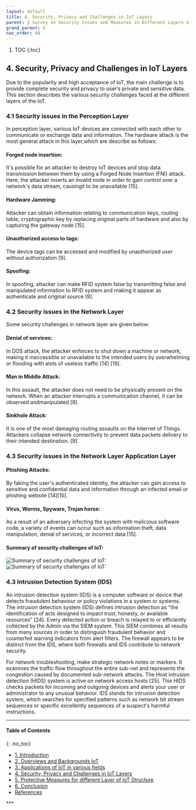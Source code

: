 ```yaml
---
layout: default
title: 4. Security, Privacy and Challenges in IoT Layers 
parent: § Survey on Security Issues and Measures in Different Layers of Internet of Things (IoT)  
grand_parent: S
nav_order: 40 
---
```

<style>
.dont-break-out {
  /* These are technically the same, but use both */
  overflow-wrap: break-word;
  word-wrap: break-word;

     -ms-word-break: break-all;
  /* This is the dangerous one in WebKit, as it breaks things wherever */
  word-break: break-all;
  /* Instead use this non-standard one: */
  word-break: break-word;
}

.youtube-container {
    position: relative;
    width: 100%;
    height: 0;
    padding-bottom: 56.25%;
}
.youtube-video {
    position: absolute;
    top: 0;
    left: 0;
    width: 100%;
    height: 100%;
}

</style>

<div class="dont-break-out" markdown="1">

1. TOC
{:toc}

## 4. Security, Privacy and Challenges in IoT Layers
Due to the popularity and high acceptance of IoT, the main challenge is to provide complete security and privacy to user’s private and sensitive data. This section describes the various security challenges faced at the different layers of the IoT.

### 4.1 Security issues in the Perception Layer
In perception layer, various IoT devices are connected with each other to communicate or exchange data and information. The hardware attack is the most general attack in this layer,which are describe as follows:

#### Forged node insertion:
It's possible for an attacker to destroy IoT devices and stop data transmission between them by using a Forged Node Insertion (FNI) attack. Here, the attacker inserts an invalid node in order to gain control over a network's data stream, causingit to be unavailable [15]. 

#### Hardware Jamming: 
Attacker can obtain information relating to communication keys, routing table, cryptographic key by replacing original parts of hardware and also by capturing the gateway node [15].

#### Unauthorized access to tags: 
The device tags can be accessed and modified by unauthorized user without authorization [9]. 

#### Spoofing: 
In spoofing, attacker can make RFID system false by transmitting false and manipulated information to RFID system and making it appear as authenticate and original source [9].

### 4.2 Security issues in the Network Layer
Some security challenges in network layer are given below:

#### Denial of services: 
In DOS attack, the attacker enforces to shut down a machine or network, making it inaccessible or unavailable to the intended users by overwhelming or flooding with alots of useless traffic [14] [19]. 

#### Man in Middle Attack:
In this assault, the attacker does not need to be physically present on the network. When an attacker interrupts a communication channel, it can be observed andmanipulated [9]. 

#### Sinkhole Attack:
It is one of the most damaging routing assaults on the Internet of Things. Attackers collapse network connectivity to prevent data packets delivery to their intended destination. [9].

### 4.3 Security issues in the Network Layer Application Layer

#### Phishing Attacks:
By faking the user's authenticated identity, the attacker can gain access to sensitive and confidential data and information through an infected email or phishing website [14][15]. 

#### Virus, Worms, Spyware, Trojan horse:
As a result of an adversary infecting the system with malicious software code, a variety of events can occur such as information theft, data manipulation, denial of services, or incorrect data [15].

#### Summary of security challenges of IoT:
![Summary of security challenges of IoT:](https://statics.bsafes.com/images/papers/Survey-on-Security-Issues-and-Measures-in-Different-Layers-of-Internet-of-Things-table-1.png)
![Summary of security challenges of IoT:](https://statics.bsafes.com/images/papers/Survey-on-Security-Issues-and-Measures-in-Different-Layers-of-Internet-of-Things-table-2.png)


### 4.3 Intrusion Detection System (IDS)
An intrusion detection system (IDS) is a computer software or device that detects fraudulent behaviour or policy violations in a system or systems. The intrusion detection system (IDS) defines intrusion detection as "the identification of acts designed to impact trust, honesty, or available resources” [24]. Every detected action or breach is relayed to or efficiently collected by the Admin via the SIEM system. This SIEM combines all results from many sources in order to distinguish fraudulent behavior and counterfeit warning indicators from alert filters. The firewall appears to be distinct from the IDS, where both firewalls and IDS contribute to network security.

For network troubleshooting, make strategic network notes or markers. It examines the traffic flow throughout the entire sub-net and represents the congestion caused by documented sub-network attacks. The Host intrusion detection (HIDS) system is active on network access hosts [25]. This HIDS checks packets for incoming and outgoing devices and alerts your user or administrator to any unusual behavior. IDS stands for intrusion detection system, which searches for specified patterns such as network bit stream sequences or specific excellently sequences of a suspect's harmful instructions.

***

#### Table of Contents
{: .no_toc}

<ul><li> <a href="/docs/S/Survey-on-Security-Issues-and-Measures-in-Different-Layers-of-Internet-of-Things-(IoT)-1/">
1. Introduction</a></li><li> <a href="/docs/S/Survey-on-Security-Issues-and-Measures-in-Different-Layers-of-Internet-of-Things-(IoT)-2/">
2. Overviews and Backgrounds IoT</a></li><li> <a href="/docs/S/Survey-on-Security-Issues-and-Measures-in-Different-Layers-of-Internet-of-Things-(IoT)-3/">
3. Applications of IoT in various fields</a></li><li> <a href="/docs/S/Survey-on-Security-Issues-and-Measures-in-Different-Layers-of-Internet-of-Things-(IoT)-4/">
4. Security, Privacy and Challenges in IoT Layers</a></li><li> <a href="/docs/S/Survey-on-Security-Issues-and-Measures-in-Different-Layers-of-Internet-of-Things-(IoT)-5/">
5. Protective Measures for different Layer of IoT Structure</a></li><li> <a href="/docs/S/Survey-on-Security-Issues-and-Measures-in-Different-Layers-of-Internet-of-Things-(IoT)-6/">
6. Conclusion</a></li><li> <a href="/docs/S/Survey-on-Security-Issues-and-Measures-in-Different-Layers-of-Internet-of-Things-(IoT)-7/">
References</a></li></ul>
***

</div>
